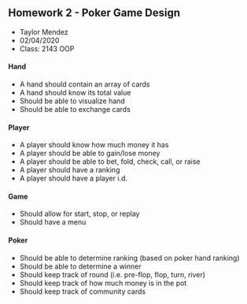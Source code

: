 ## Homework 2 - Poker Game Design

- Taylor Mendez
- 02/04/2020
- Class: 2143 OOP

#### Hand

- A hand should contain an array of cards
- A hand should know its total value
- Should be able to visualize hand
- Should be able to exchange cards

#### Player

- A player should know how much money it has
- A player should be able to gain/lose money
- A player should be able to bet, fold, check, call, or raise
- A player should have a ranking
- A player should have a player i.d.

#### Game

- Should allow for start, stop, or replay
- Should have a menu

#### Poker

- Should be able to determine ranking (based on poker hand ranking)
- Should be able to determine a winner 
- Should keep track of round (i.e. pre-flop, flop, turn, river)
- Should keep track of how much money is in the pot
- Should keep track of community cards

